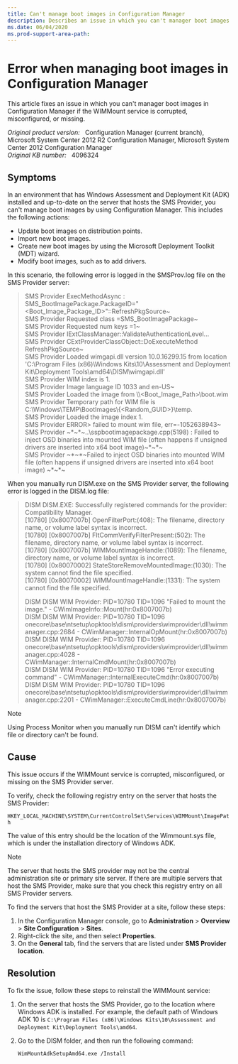```yaml
---
title: Can't manage boot images in Configuration Manager
description: Describes an issue in which you can't manager boot images in Configuration Manager if the WIMMount service is corrupted, misconfigured, or missing.
ms.date: 06/04/2020
ms.prod-support-area-path:
---
```

# Error when managing boot images in Configuration Manager

This article fixes an issue in which you can't manager boot images in Configuration Manager if the WIMMount service is corrupted, misconfigured, or missing.

_Original product version:_ &nbsp; Configuration Manager (current branch), Microsoft System Center 2012 R2 Configuration Manager, Microsoft System Center 2012 Configuration Manager  
_Original KB number:_ &nbsp; 4096324

## Symptoms

In an environment that has Windows Assessment and Deployment Kit (ADK) installed and up-to-date on the server that hosts the SMS Provider, you can't manage boot images by using Configuration Manager. This includes the following actions:

- Update boot images on distribution points.
- Import new boot images.
- Create new boot images by using the Microsoft Deployment Toolkit (MDT) wizard.
- Modify boot images, such as to add drivers.

In this scenario, the following error is logged in the SMSProv.log file on the SMS Provider server:

> SMS Provider    ExecMethodAsync : SMS_BootImagePackage.PackageID="\<Boot_Image_Package_ID>"::RefreshPkgSource~  
> SMS Provider    Requested class =SMS_BootImagePackage~  
> SMS Provider    Requested num keys =1~  
> SMS Provider    IExtClassManager::ValidateAuthenticationLevel...  
> SMS Provider    CExtProviderClassObject::DoExecuteMethod RefreshPkgSource~  
> SMS Provider    Loaded wimgapi.dll version 10.0.16299.15 from location 'C:\Program Files (x86)\Windows Kits\10\Assessment and Deployment Kit\Deployment Tools\amd64\DISM\wimgapi.dll'  
> SMS Provider    WIM index is 1.  
> SMS Provider    Image language ID 1033 and en-US~  
> SMS Provider    Loaded the image from \\\\<Boot_Image_Path>\boot.wim  
> SMS Provider    Temporary path for WIM file is C:\Windows\TEMP\BootImages\\{\<Random_GUID>}\temp.  
> SMS Provider    Loaded the image index 1.  
> SMS Provider    ERROR> failed to mount wim file, err=-1052638943~  
> SMS Provider    ~\*~\*~..\sspbootimagepackage.cpp(5198) : Failed to inject OSD binaries into mounted WIM file (often happens if unsigned drivers are inserted into x64 boot image)~\*~\*~  
> SMS Provider    ~\*~\*~Failed to inject OSD binaries into mounted WIM file (often happens if unsigned drivers are inserted into x64 boot image) ~\*~\*~  

When you manually run DISM.exe on the SMS Provider server, the following error is logged in the DISM.log file:

> DISM       DISM.EXE: Successfully registered commands for the provider: Compatibility Manager.  
> [10780] [0x8007007b] OpenFilterPort:(408): The filename, directory name, or volume label syntax is incorrect.  
> [10780] [0x8007007b] FltCommVerifyFilterPresent:(502): The filename, directory name, or volume label syntax is incorrect.  
> [10780] [0x8007007b] WIMMountImageHandle:(1089): The filename, directory name, or volume label syntax is incorrect.  
> [10780] [0x80070002] StateStoreRemoveMountedImage:(1030): The system cannot find the file specified.  
> [10780] [0x80070002] WIMMountImageHandle:(1331): The system cannot find the file specified.
>
> DISM       DISM WIM Provider: PID=10780 TID=1096 "Failed to mount the image." - CWimImageInfo::Mount(hr:0x8007007b)  
> DISM       DISM WIM Provider: PID=10780 TID=1096 onecore\base\ntsetup\opktools\dism\providers\wimprovider\dll\wimmanager.cpp:2684 - CWimManager::InternalOpMount(hr:0x8007007b)  
> DISM       DISM WIM Provider: PID=10780 TID=1096 onecore\base\ntsetup\opktools\dism\providers\wimprovider\dll\wimmanager.cpp:4028 - CWimManager::InternalCmdMount(hr:0x8007007b)  
> DISM       DISM WIM Provider: PID=10780 TID=1096 "Error executing command" - CWimManager::InternalExecuteCmd(hr:0x8007007b)  
> DISM       DISM WIM Provider: PID=10780 TID=1096 onecore\base\ntsetup\opktools\dism\providers\wimprovider\dll\wimmanager.cpp:2201 - CWimManager::ExecuteCmdLine(hr:0x8007007b)

> [!NOTE]
> Using Process Monitor when you manually run DISM can't identify which file or directory can't be found.

## Cause

This issue occurs if the WIMMount service is corrupted, misconfigured, or missing on the SMS Provider server.

To verify, check the following registry entry on the server that hosts the SMS Provider:

`HKEY_LOCAL_MACHINE\SYSTEM\CurrentControlSet\Services\WIMMount\ImagePath`

The value of this entry should be the location of the Wimmount.sys file, which is under the installation directory of Windows ADK.

> [!NOTE]
> The server that hosts the SMS provider may not be the central administration site or primary site server. If there are multiple servers that host the SMS Provider, make sure that you check this registry entry on all SMS Provider servers.

To find the servers that host the SMS Provider at a site, follow these steps:

1. In the Configuration Manager console, go to **Administration** > **Overview** > **Site Configuration** > **Sites**.
2. Right-click the site, and then select **Properties**.
3. On the **General** tab, find the servers that are listed under **SMS Provider location**.

## Resolution

To fix the issue, follow these steps to reinstall the WIMMount service:

1. On the server that hosts the SMS Provider, go to the location where Windows ADK is installed. For example, the default path of Windows ADK 10 is `C:\Program Files (x86)\Windows Kits\10\Assessment and Deployment Kit\Deployment Tools\amd64`.

2. Go to the DISM folder, and then run the following command:

   ```console
   WimMountAdkSetupAmd64.exe /Install
   ```
